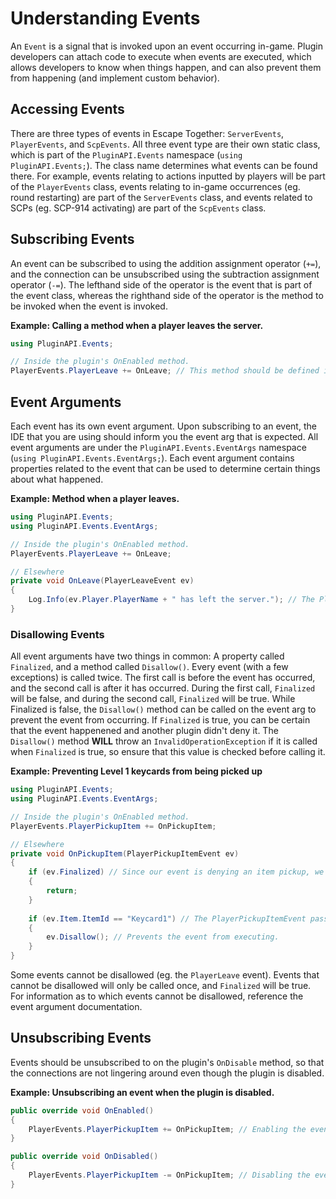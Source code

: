 # Understanding Events
An `Event` is a signal that is invoked upon an event occurring in-game. Plugin developers can attach code to execute when events are executed, which allows developers to know when things happen, and can also prevent them from happening (and implement custom behavior).  

## Accessing Events
There are three types of events in Escape Together: `ServerEvents`, `PlayerEvents`, and `ScpEvents`. All three event type are their own static class, which is part of the `PluginAPI.Events` namespace (`using PluginAPI.Events;`). The class name determines what events can be found there. For example, events relating to actions inputted by players will be part of the `PlayerEvents` class, events relating to in-game occurrences (eg. round restarting) are part of the `ServerEvents` class, and events related to SCPs (eg. SCP-914 activating) are part of the `ScpEvents` class.  

## Subscribing Events
An event can be subscribed to using the addition assignment operator (`+=`), and the connection can be unsubscribed using the subtraction assignment operator (`-=`). The lefthand side of the operator is the event that is part of the event class, whereas the righthand side of the operator is the method to be invoked when the event is invoked.  
  
**Example: Calling a method when a player leaves the server.**  
```cs
using PluginAPI.Events;

// Inside the plugin's OnEnabled method.
PlayerEvents.PlayerLeave += OnLeave; // This method should be defined in your code, with a parameter matching the required event arg. More info below.
```

## Event Arguments
Each event has its own event argument. Upon subscribing to an event, the IDE that you are using should inform you the event arg that is expected. All event arguments are under the `PluginAPI.Events.EventArgs` namespace (`using PluginAPI.Events.EventArgs;`). Each event argument contains properties related to the event that can be used to determine certain things about what happened.  
  
**Example: Method when a player leaves.**  
```cs
using PluginAPI.Events;
using PluginAPI.Events.EventArgs;

// Inside the plugin's OnEnabled method.
PlayerEvents.PlayerLeave += OnLeave;

// Elsewhere
private void OnLeave(PlayerLeaveEvent ev)
{
    Log.Info(ev.Player.PlayerName + " has left the server."); // The PlayerLeaveEvent parameter contains the player who left.
}
```

### Disallowing Events
All event arguments have two things in common: A property called `Finalized`, and a method called `Disallow()`. Every event (with a few exceptions) is called twice. The first call is before the event has occurred, and the second call is after it has occurred. During the first call, `Finalized` will be false, and during the second call, `Finalized` will be true. While Finalized is false, the `Disallow()` method can be called on the event arg to prevent the event from occurring. If `Finalized` is true, you can be certain that the event happenened and another plugin didn't deny it. The `Disallow()` method **WILL** throw an `InvalidOperationException` if it is called when `Finalized` is true, so ensure that this value is checked before calling it.  

**Example: Preventing Level 1 keycards from being picked up**  
```cs
using PluginAPI.Events;
using PluginAPI.Events.EventArgs;

// Inside the plugin's OnEnabled method.
PlayerEvents.PlayerPickupItem += OnPickupItem;

// Elsewhere
private void OnPickupItem(PlayerPickupItemEvent ev)
{
    if (ev.Finalized) // Since our event is denying an item pickup, we can put this call at the start to prevent doing any work if it is finalized.
    {
        return;
    }
    
    if (ev.Item.ItemId == "Keycard1") // The PlayerPickupItemEvent passes the item as an ItemBase class. The ID of the level 1 keycard is "Keycard1".
    {
        ev.Disallow(); // Prevents the event from executing.
    }
}
```
  
Some events cannot be disallowed (eg. the `PlayerLeave` event). Events that cannot be disallowed will only be called once, and `Finalized` will be true. For information as to which events cannot be disallowed, reference the event argument documentation.

## Unsubscribing Events
Events should be unsubscribed to on the plugin's `OnDisable` method, so that the connections are not lingering around even though the plugin is disabled.  
  
**Example: Unsubscribing an event when the plugin is disabled.**
```cs
public override void OnEnabled()
{
    PlayerEvents.PlayerPickupItem += OnPickupItem; // Enabling the event when the plugin is enabled.
}

public override void OnDisabled()
{
    PlayerEvents.PlayerPickupItem -= OnPickupItem; // Disabling the event when the plugin is disabled.
}
````